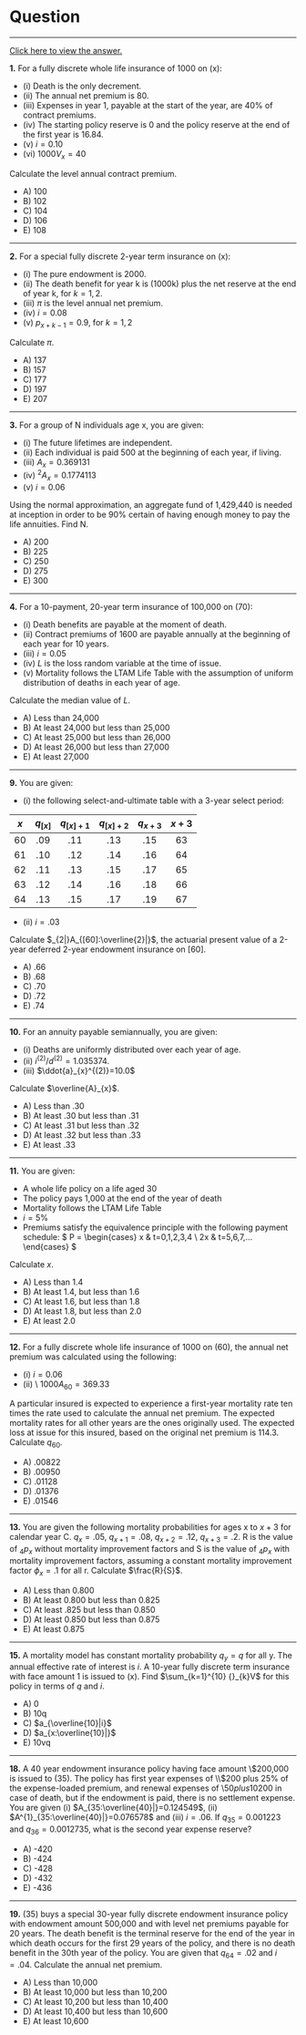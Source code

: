 # Question
---

[Click here to view the answer.](./solution.html)

**1.** For a fully discrete whole life insurance of 1000 on (x):

- (i) Death is the only decrement.
- (ii) The annual net premium is 80.
- (iii) Expenses in year 1, payable at the start of the year, are 40% of contract premiums.
- (iv) The starting policy reserve is 0 and the policy reserve at the end of the first year is 16.84.
- (v) $i=0.10$
- (vi) $1000V_{x}=40$



Calculate the level annual contract premium.

- A) 100
- B) 102
- C) 104
- D) 106
- E) 108

---

**2.** For a special fully discrete 2-year term insurance on (x):

- (i) The pure endowment is 2000.
- (ii) The death benefit for year k is (1000k) plus the net reserve at the end of year k, for $k=1,2$.
- (iii) $\pi$ is the level annual net premium.
- (iv) $i=0.08$
- (v) $p_{x+k-1}=0.9$, for $k=1,2$

Calculate $\pi$.

- A) 137
- B) 157
- C) 177
- D) 197
- E) 207

---

**3.** For a group of N individuals age x, you are given:

- (i) The future lifetimes are independent.
- (ii) Each individual is paid 500 at the beginning of each year, if living.
- (iii) $A_{x}=0.369131$
- (iv) ${}^2A_{x} = 0.1774113$
- (v) $i=0.06$

Using the normal approximation, an aggregate fund of 1,429,440 is needed at inception in order to be 90% certain of having enough money to pay the life annuities. Find N.

- A) 200
- B) 225
- C) 250
- D) 275
- E) 300

---

**4.** For a 10-payment, 20-year term insurance of 100,000 on (70):

- (i) Death benefits are payable at the moment of death.
- (ii) Contract premiums of 1600 are payable annually at the beginning of each year for 10 years.
- (iii) $i=0.05$
- (iv) $L$ is the loss random variable at the time of issue.
- (v) Mortality follows the LTAM Life Table with the assumption of uniform distribution of deaths in each year of age.

Calculate the median value of $L$.

- A) Less than 24,000
- B) At least 24,000 but less than 25,000
- C) At least 25,000 but less than 26,000
- D) At least 26,000 but less than 27,000
- E) At least 27,000

---

**9.** You are given:

- (i) the following select-and-ultimate table with a 3-year select period:

| $x$ | $q_{[x]}$ | $q_{[x]+1}$ | $q_{[x]+2}$ | $q_{x+3}$ | $x+3$ |
|:---:|:---------:|:-----------:|:-----------:|:---------:|:-----:|
| 60  | .09       | .11         | .13         | .15       | 63    |
| 61  | .10       | .12         | .14         | .16       | 64    |
| 62  | .11       | .13         | .15         | .17       | 65    |
| 63  | .12       | .14         | .16         | .18       | 66    |
| 64  | .13       | .15         | .17         | .19       | 67    |

- (ii) $i=.03$

Calculate $_{2|}A_{[60]:\overline{2}|}$, the actuarial present value of a 2-year deferred 2-year endowment insurance on [60].

- A) .66
- B) .68
- C) .70
- D) .72
- E) .74

---

**10.** For an annuity payable semiannually, you are given:

- (i) Deaths are uniformly distributed over each year of age.
- (ii) $i^{(2)}/d^{(2)}=1.035374$.
- (iii) $\ddot{a}_{x}^{(2)}=10.0$

Calculate $\overline{A}_{x}$.

- A) Less than .30
- B) At least .30 but less than .31
- C) At least .31 but less than .32
- D) At least .32 but less than .33
- E) At least .33

---

**11.** You are given:

- A whole life policy on a life aged 30
- The policy pays 1,000 at the end of the year of death
- Mortality follows the LTAM Life Table
- $i=5\%$
- Premiums satisfy the equivalence principle with the following payment schedule:
  $ P = \begin{cases} x & t=0,1,2,3,4 \\ 2x & t=5,6,7,... \end{cases} $

Calculate $x$.

- A) Less than 1.4
- B) At least 1.4, but less than 1.6
- C) At least 1.6, but less than 1.8
- D) At least 1.8, but less than 2.0
- E) At least 2.0

---

**12.** For a fully discrete whole life insurance of 1000 on (60), the annual net premium was calculated using the following:

- (i) $i=0.06$
- (ii) \ $1000A_{60}=369.33$

A particular insured is expected to experience a first-year mortality rate ten times the rate used to calculate the annual net premium. The expected mortality rates for all other years are the ones originally used. The expected loss at issue for this insured, based on the original net premium is 114.3. Calculate $q_{60}$.

- A) .00822
- B) .00950
- C) .01128
- D) .01376
- E) .01546

---

**13.** You are given the following mortality probabilities for ages x to $x+3$ for calendar year C.
$q_{x}=.05$, $q_{x+1}=.08$, $q_{x+2}=.12$, $q_{x+3}=.2$.
R is the value of ${}_{4}p_{x}$ without mortality improvement factors and S is the value of ${}_{4}p_{x}$ with mortality improvement factors, assuming a constant mortality improvement factor $\phi_{x}=.1$ for all r. Calculate $\frac{R}{S}$.

- A) Less than 0.800
- B) At least 0.800 but less than 0.825
- C) At least .825 but less than 0.850
- D) At least 0.850 but less than 0.875
- E) At least 0.875

---

**15.** A mortality model has constant mortality probability $q_{y}=q$ for all y. The annual effective rate of interest is $i$. A 10-year fully discrete term insurance with face amount 1 is issued to (x). Find $\sum_{k=1}^{10} {}_{k}V$ for this policy in terms of $q$ and $i$.

- A) 0
- B) 10q
- C) $a_{\overline{10}|i}$
- D) $a_{x:\overline{10}|}$
- E) 10vq

---

**18.** A 40 year endowment insurance policy having face amount \\$200,000 is issued to (35). The policy has first year expenses of \\$200 plus 25% of the expense-loaded premium, and renewal expenses of \\$50 plus 10% of the expense-loaded premium. There is a settlement expense of \\$200 in case of death, but if the endowment is paid, there is no settlement expense. You are given (i) $A_{35:\overline{40}|}=0.124549$, (ii) $A^{1}_{35:\overline{40}|}=0.076578$ and (iii) $i=.06$. If $q_{35}=0.001223$ and $q_{36}=0.0012735$, what is the second year expense reserve?

- A) -420
- B) -424
- C) -428
- D) -432
- E) -436

---

**19.** (35) buys a special 30-year fully discrete endowment insurance policy with endowment amount 500,000 and with level net premiums payable for 20 years. The death benefit is the terminal reserve for the end of the year in which death occurs for the first 29 years of the policy, and there is no death benefit in the 30th year of the policy. You are given that $q_{64}=.02$ and $i=.04$. Calculate the annual net premium.

- A) Less than 10,000
- B) At least 10,000 but less than 10,200
- C) At least 10,200 but less than 10,400
- D) At least 10,400 but less than 10,600
- E) At least 10,600




